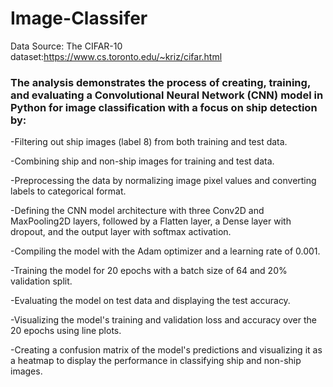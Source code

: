 # Image-Classifer

Data Source: 
The CIFAR-10 dataset:https://www.cs.toronto.edu/~kriz/cifar.html

### The analysis demonstrates the process of creating, training, and evaluating a Convolutional Neural Network (CNN) model in Python for image classification with a focus on ship detection by:

-Filtering out ship images (label 8) from both training and test data.

-Combining ship and non-ship images for training and test data.

-Preprocessing the data by normalizing image pixel values and converting labels to categorical format.

-Defining the CNN model architecture with three Conv2D and MaxPooling2D layers, followed by a Flatten layer, a Dense layer with dropout, and the output layer with softmax activation.

-Compiling the model with the Adam optimizer and a learning rate of 0.001.

-Training the model for 20 epochs with a batch size of 64 and 20% validation split.

-Evaluating the model on test data and displaying the test accuracy.

-Visualizing the model's training and validation loss and accuracy over the 20 epochs using line plots.

-Creating a confusion matrix of the model's predictions and visualizing it as a heatmap to display the performance in classifying ship and non-ship images.
